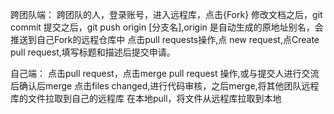 跨团队端：
跨团队的人，登录账号，进入远程库，点击{Fork}
修改文档之后，git commit
提交之后，git push origin [分支名],origin 是自动生成的原地址别名，会推送到自己Fork的远程仓库中
点击pull requests操作,点 new request,点Create pull request,填写标题和描述后提交申请。

自己端：
点击pull request，点击merge pull request 操作,或与提交人进行交流后确认后merge
点击files changed,进行代码审核，之后merge,将其他团队远程库的文件拉取到自己的远程库
在本地pull，将文件从远程库拉取到本地